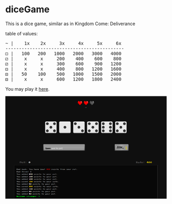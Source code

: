 # diceGame

This is a dice game, similar as in Kingdom Come: Deliverance

table of values:
<pre>
~ |    1x    2x     3x     4x     5x     6x
--------------------------------------------
⚀ |   100   200   1000   2000   3000   4000
⚁ |    x     x     200    400    600    800
⚂ |    x     x     300    600    900   1200
⚃ |    x     x     400    800   1200   1600
⚄ |   50    100    500   1000   1500   2000
⚅ |    x     x     600   1200   1800   2400
</pre>

You may play it [here](http://dn8.cz/js/diceGame/index.html).

![screenshot](images/screen.png)

